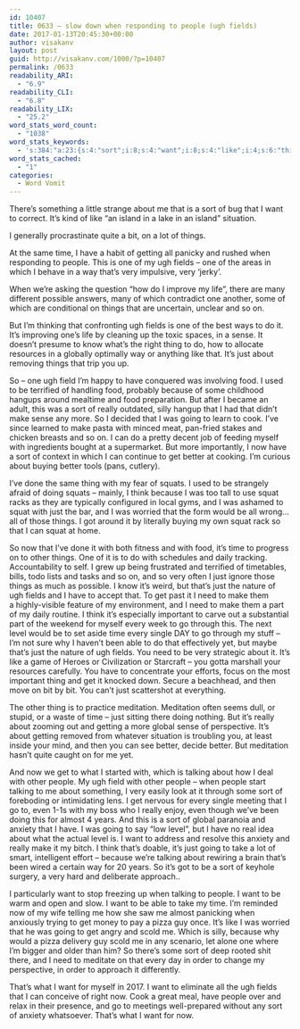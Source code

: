 ```yaml
---
id: 10407
title: 0633 – slow down when responding to people (ugh fields)
date: 2017-01-13T20:45:30+00:00
author: visakanv
layout: post
guid: http://visakanv.com/1000/?p=10407
permalink: /0633
readability_ARI:
  - "6.9"
readability_CLI:
  - "6.8"
readability_LIX:
  - "25.2"
word_stats_word_count:
  - "1038"
word_stats_keywords:
  - 's:384:"a:23:{s:4:"sort";i:8;s:4:"want";i:8;s:4:"like";i:4;s:6:"things";i:6;s:4:"time";i:5;s:6:"people";i:6;s:6:"fields";i:5;s:5:"sense";i:3;s:5:"thing";i:4;s:4:"just";i:8;s:4:"food";i:4;s:7:"because";i:4;s:6:"really";i:4;s:4:"make";i:5;s:5:"going";i:4;s:6:"better";i:4;s:5:"think";i:3;s:5:"squat";i:4;s:4:"need";i:4;s:5:"level";i:3;s:10:"meditation";i:3;s:7:"talking";i:4;s:7:"anxiety";i:3;}";'
word_stats_cached:
  - "1"
categories:
  - Word Vomit
---
```

There&#8217;s something a little strange about me that is a sort of bug that I want to correct. It&#8217;s kind of like &#8220;an island in a lake in an island&#8221; situation.

I generally procrastinate quite a bit, on a lot of things.

At the same time, I have a habit of getting all panicky and rushed when responding to people. This is one of my ugh fields – one of the areas in which I behave in a way that&#8217;s very impulsive, very &#8216;jerky&#8217;.

When we&#8217;re asking the question &#8220;how do I improve my life&#8221;, there are many different possible answers, many of which contradict one another, some of which are conditional on things that are uncertain, unclear and so on.

But I&#8217;m thinking that confronting ugh fields is one of the best ways to do it. It&#8217;s improving one&#8217;s life by cleaning up the toxic spaces, in a sense. It doesn&#8217;t presume to know what&#8217;s the right thing to do, how to allocate resources in a globally optimally way or anything like that. It&#8217;s just about removing things that trip you up.

So – one ugh field I&#8217;m happy to have conquered was involving food. I used to be terrified of handling food, probably because of some childhood hangups around mealtime and food preparation. But after I became an adult, this was a sort of really outdated, silly hangup that I had that didn&#8217;t make sense any more. So I decided that I was going to learn to cook. I&#8217;ve since learned to make pasta with minced meat, pan-fried stakes and chicken breasts and so on. I can do a pretty decent job of feeding myself with ingredients bought at a supermarket. But more importantly, I now have a sort of context in which I can continue to get better at cooking. I&#8217;m curious about buying better tools (pans, cutlery).

I&#8217;ve done the same thing with my fear of squats. I used to be strangely afraid of doing squats – mainly, I think because I was too tall to use squat racks as they are typically configured in local gyms, and I was ashamed to squat with just the bar, and I was worried that the form would be all wrong&#8230; all of those things. I got around it by literally buying my own squat rack so that I can squat at home.

So now that I&#8217;ve done it with both fitness and with food, it&#8217;s time to progress on to other things. One of it is to do with schedules and daily tracking. Accountability to self. I grew up being frustrated and terrified of timetables, bills, todo lists and tasks and so on, and so very often I just ignore those things as much as possible. I know it&#8217;s weird, but that&#8217;s just the nature of ugh fields and I have to accept that. To get past it I need to make them a highly-visible feature of my environment, and I need to make them a part of my daily routine. I think it&#8217;s especially important to carve out a substantial part of the weekend for myself every week to go through this. The next level would be to set aside time every single DAY to go through my stuff – I&#8217;m not sure why I haven&#8217;t been able to do that effectively yet, but maybe that&#8217;s just the nature of ugh fields. You need to be very strategic about it. It&#8217;s like a game of Heroes or Civilization or Starcraft – you gotta marshall your resources carefully. You have to concentrate your efforts, focus on the most important thing and get it knocked down. Secure a beachhead, and then move on bit by bit. You can&#8217;t just scattershot at everything.

The other thing is to practice meditation. Meditation often seems dull, or stupid, or a waste of time – just sitting there doing nothing. But it&#8217;s really about zooming out and getting a more global sense of perspective. It&#8217;s about getting removed from whatever situation is troubling you, at least inside your mind, and then you can see better, decide better. But meditation hasn&#8217;t quite caught on for me yet.

And now we get to what I started with, which is talking about how I deal with other people. My ugh field with other people – when people start talking to me about something, I very easily look at it through some sort of foreboding or intimidating lens. I get nervous for every single meeting that I go to, even 1-1s with my boss who I really enjoy, even though we&#8217;ve been doing this for almost 4 years. And this is a sort of global paranoia and anxiety that I have. I was going to say &#8220;low level&#8221;, but I have no real idea about what the actual level is. I want to address and resolve this anxiety and really make it my bitch. I think that&#8217;s doable, it&#8217;s just going to take a lot of smart, intelligent effort – because we&#8217;re talking about rewiring a brain that&#8217;s been wired a certain way for 20 years. So it&#8217;s got to be a sort of keyhole surgery, a very hard and deliberate approach..

I particularly want to stop freezing up when talking to people. I want to be warm and open and slow. I want to be able to take my time. I&#8217;m reminded now of my wife telling me how she saw me almost panicking when anxiously trying to get money to pay a pizza guy once. It&#8217;s like I was worried that he was going to get angry and scold me. Which is silly, because why would a pizza delivery guy scold me in any scenario, let alone one where I&#8217;m bigger and older than him? So there&#8217;s some sort of deep rooted shit there, and I need to meditate on that every day in order to change my perspective, in order to approach it differently.

That&#8217;s what I want for myself in 2017. I want to eliminate all the ugh fields that I can conceive of right now. Cook a great meal, have people over and relax in their presence, and go to meetings well-prepared without any sort of anxiety whatsoever. That&#8217;s what I want for now.